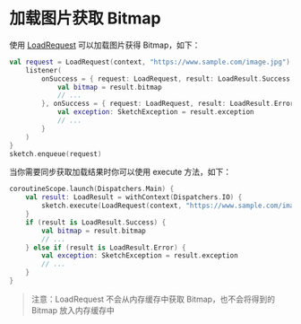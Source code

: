 # 加载图片获取 Bitmap

使用 [LoadRequest] 可以加载图片获得 Bitmap，如下：

```kotlin
val request = LoadRequest(context, "https://www.sample.com/image.jpg") {
    listener(
        onSuccess = { request: LoadRequest, result: LoadResult.Success ->
            val bitmap = result.bitmap
            // ...
        }, onSuccess = { request: LoadRequest, result: LoadResult.Error ->
            val exception: SketchException = result.exception
            // ...
        }
    )
}
sketch.enqueue(request)
```

当你需要同步获取加载结果时你可以使用 execute 方法，如下：

```kotlin
coroutineScope.launch(Dispatchers.Main) {
    val result: LoadResult = withContext(Dispatchers.IO) {
        sketch.execute(LoadRequest(context, "https://www.sample.com/image.jpg"))
    }
    if (result is LoadResult.Success) {
        val bitmap = result.bitmap
        // ...
    } else if (result is LoadResult.Error) {
        val exception: SketchException = result.exception
        // ...
    }
}
```

> 注意：LoadRequest 不会从内存缓存中获取 Bitmap，也不会将得到的 Bitmap 放入内存缓存中

[LoadRequest]: ../../sketch/src/main/java/com/github/panpf/sketch/request/LoadRequest.kt